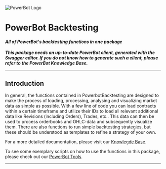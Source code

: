  ![PowerBot Logo](https://www.powerbot-trading.com/wp-content/uploads/2018/03/PowerBot_Weblogo.png "PowerBot")
# **PowerBot Backtesting**
#### ***All of PowerBot's backtesting functions in one package***
 
***This package needs an up-to-date PowerBot client, generated with the Swagger editor. If you do not 
know how to generate such a client, please refer to the PowerBot Knowledge Base.***

***
## Introduction
In general, the functions contained in PowerbotBacktesting are designed to make the process of loading, processing,
analysing and visualizing market data as simple as possible. With a few line of code you can load contracts within
a certain timeframe and utilize their IDs to load all relevant additional data like Revisions (including Orders), 
Trades, etc.. This data can then be used to process orderbooks and OHLC-data and subsequently visualize them. There
are also functions to run simple backtesting strategies, but these should be understood as templates to refine a 
strategy of your own.

For a more detailed documentation, please visit our [Knowlegde Base](https://docs.powerbot-trading.com/articles/backtesting/).

To see some exemplary scripts on how to use the functions in this package, please check out our 
[PowerBot Tools](https://github.com/powerbot-trading/powerbot_tools).
***